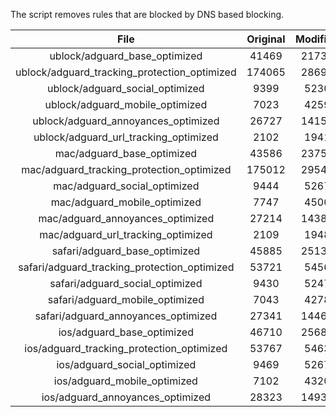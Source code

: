 The script removes rules that are blocked by DNS based blocking.


| File | Original | Modified |
|:----:|:-----:|:-----:|
| ublock/adguard_base_optimized | 41469 | 21731 |
| ublock/adguard_tracking_protection_optimized | 174065 | 28692 |
| ublock/adguard_social_optimized | 9399 | 5230 |
| ublock/adguard_mobile_optimized | 7023 | 4259 |
| ublock/adguard_annoyances_optimized | 26727 | 14153 |
| ublock/adguard_url_tracking_optimized | 2102 | 1941 |
| mac/adguard_base_optimized | 43586 | 23751 |
| mac/adguard_tracking_protection_optimized | 175012 | 29547 |
| mac/adguard_social_optimized | 9444 | 5267 |
| mac/adguard_mobile_optimized | 7747 | 4500 |
| mac/adguard_annoyances_optimized | 27214 | 14389 |
| mac/adguard_url_tracking_optimized | 2109 | 1948 |
| safari/adguard_base_optimized | 45885 | 25130 |
| safari/adguard_tracking_protection_optimized | 53721 | 5456 |
| safari/adguard_social_optimized | 9430 | 5247 |
| safari/adguard_mobile_optimized | 7043 | 4278 |
| safari/adguard_annoyances_optimized | 27341 | 14463 |
| ios/adguard_base_optimized | 46710 | 25685 |
| ios/adguard_tracking_protection_optimized | 53767 | 5463 |
| ios/adguard_social_optimized | 9469 | 5267 |
| ios/adguard_mobile_optimized | 7102 | 4320 |
| ios/adguard_annoyances_optimized | 28323 | 14938 |